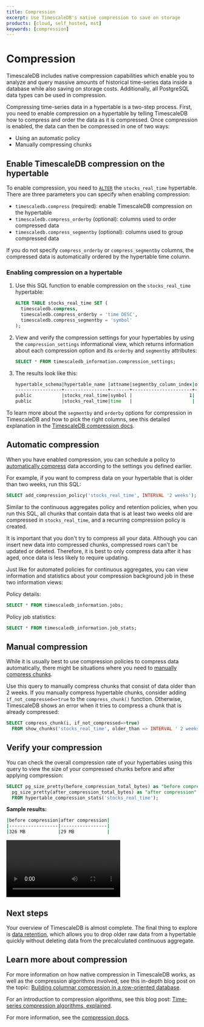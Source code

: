 ```yaml
---
title: Compression
excerpt: Use TimescaleDB's native compression to save on storage
products: [cloud, self_hosted, mst]
keywords: [compression]
---
```


# Compression

TimescaleDB includes native compression capabilities which enable you to
analyze and query massive amounts of historical time-series data inside a
database while also saving on storage costs. Additionally, all PostgreSQL data
types can be used in compression.

Compressing time-series data in a hypertable is a two-step process. First, you
need to enable compression on a hypertable by telling TimescaleDB how to compress
and order the data as it is compressed. Once compression is enabled, the data can
then be compressed in one of two ways:

*   Using an automatic policy
*   Manually compressing chunks

## Enable TimescaleDB compression on the hypertable

To enable compression, you need to [`ALTER`][alter-table-compression] the `stocks_real_time` hypertable. There
are three parameters you can specify when enabling compression:

*   `timescaledb.compress` (required): enable TimescaleDB compression on the
  hypertable
*   `timescaledb.compress_orderby` (optional): columns used to order compressed data
*   `timescaledb.compress_segmentby` (optional): columns used to group compressed
  data

If you do not specify `compress_orderby` or `compress_segmentby` columns, the compressed data is automatically ordered by the hypertable time column.

<Procedure>

### Enabling compression on a hypertable

1.  Use this SQL function to enable compression on the `stocks_real_time`
    hypertable:

    ```sql
    ALTER TABLE stocks_real_time SET (
      timescaledb.compress,
      timescaledb.compress_orderby = 'time DESC',
      timescaledb.compress_segmentby = 'symbol'
    );
    ```

1.  View and verify the compression settings for your hypertables by using the
    `compression_settings` informational view, which returns information about
    each compression option and its `orderby` and `segmentby` attributes:

    ```sql
    SELECT * FROM timescaledb_information.compression_settings;
    ```

1.  The results look like this:

    ```bash
    hypertable_schema|hypertable_name |attname|segmentby_column_index|orderby_column_index|orderby_asc|orderby_nullsfirst|
    -----------------+----------------+-------+----------------------+--------------------+-----------+------------------+
    public           |stocks_real_time|symbol |                     1|                    |           |                  |
    public           |stocks_real_time|time   |                      |                   1|false      |true              |
    ```

</Procedure>

<Highlight type="note"> To learn more about the `segmentby` and `orderby`
options for compression in TimescaleDB and how to pick the right columns, see
this detailed explanation in the
[TimescaleDB compression docs](/timescaledb/latest/how-to-guides/compression/).
</Highlight>

## Automatic compression

When you have enabled compression, you can schedule a
policy to [automatically compress][compress-automatic] data according to the
settings you defined earlier.

For example, if you want to compress data on your hypertable that is older than
two weeks, run this SQL:

```sql
SELECT add_compression_policy('stocks_real_time', INTERVAL '2 weeks');
```

Similar to the continuous aggregates policy and retention policies, when you run
this SQL, all chunks that contain data that is at least two weeks old are
compressed in `stocks_real_time`, and a recurring compression policy is created.

It is important that you don't try to compress all your data. Although you can
insert new data into compressed chunks, compressed rows can't be updated or
deleted. Therefore, it is best to only compress data after it has aged, once
data is less likely to require updating.

Just like for automated policies for continuous aggregates, you can view
information and statistics about your compression background job in these two
information views:

Policy details:

```sql
SELECT * FROM timescaledb_information.jobs;
```

Policy job statistics:

```sql
SELECT * FROM timescaledb_information.job_stats;
```

## Manual compression

While it is usually best to use compression policies to compress data
automatically, there might be situations where you need to
[manually compress chunks][compress-manual].

Use this query to manually compress chunks that consist of data older than 2
weeks. If you manually compress hypertable chunks, consider adding
`if_not_compressed=>true` to the `compress_chunk()` function. Otherwise,
TimescaleDB shows an error when it tries to compress a chunk that is already
compressed:

```sql
SELECT compress_chunk(i, if_not_compressed=>true)
  FROM show_chunks('stocks_real_time', older_than => INTERVAL ' 2 weeks') i;
```

## Verify your compression

You can check the overall compression rate of your hypertables using this query
to view the size of your compressed chunks before and after applying compression:

```sql
SELECT pg_size_pretty(before_compression_total_bytes) as "before compression",
  pg_size_pretty(after_compression_total_bytes) as "after compression"
  FROM hypertable_compression_stats('stocks_real_time');
```

**Sample results:**

```bash
|before compression|after compression|
|------------------|-----------------|
|326 MB            |29 MB            |
```

<Video url="https://www.youtube.com/embed/RR1xayRusBc"></Video>

## Next steps

Your overview of TimescaleDB is almost complete. The final thing to explore is [data retention][data-retention],
which allows you to drop older raw data from a hypertable quickly without
deleting data from the precalculated continuous aggregate.

## Learn more about compression

For more information on how native compression in TimescaleDB works,
as well as the compression algorithms involved, see this in-depth blog post on
the topic:
[Building columnar compression in a row-oriented database][columnar-compression].

For an introduction to compression algorithms, see this blog post:
[Time-series compression algorithms, explained][compression-algorithms].

For more information, see the [compression docs][compression-docs].

[alter-table-compression]: /api/:currentVersion:/compression/alter_table_compression/
[columnar-compression]: https://blog.timescale.com/blog/building-columnar-compression-in-a-row-oriented-database/
[compress-automatic]: /api/:currentVersion:/compression/add_compression_policy/
[compress-manual]: /api/:currentVersion:/compression/compress_chunk/
[compression-algorithms]: https://blog.timescale.com/blog/time-series-compression-algorithms-explained/
[compression-docs]: /timescaledb/:currentVersion:/how-to-guides/compression
[data-retention]: /getting-started/:currentVersion:/data-retention/

